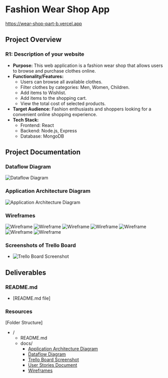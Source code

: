# Fashion Wear Shop App

https://wear-shop-part-b.vercel.app

## Project Overview

### R1: Description of your website

- **Purpose:** This web application is a fashion wear shop that allows users to browse and purchase clothes online.
- **Functionality/Features:**
  - Users can browse all available clothes.
  - Filter clothes by categories: Men, Women, Children.
  - Add items to Wishlist.
  - Add items to the shopping cart.
  - View the total cost of selected products.
- **Target Audience:** Fashion enthusiasts and shoppers looking for a convenient online shopping experience.
- **Tech Stack:**
  - Frontend: React
  - Backend: Node.js, Express
  - Database: MongoDB

## Project Documentation

### Dataflow Diagram

  ![Dataflow Diagram](docs/DataFlow_Diagram.png)

### Application Architecture Diagram

  ![Application Architecture Diagram](docs/Application_Architecture_Diagram.png)


### Wireframes

  ![Wireframe](docs/Wireframes/Wireframe1.png)
  ![Wireframe](docs/Wireframes/Wireframe2.png)
  ![Wireframe](docs/Wireframes/Wireframe3.png)
  ![Wireframe](docs/Wireframes/Wireframe4.png)
  ![Wireframe](docs/Wireframes/Wireframe5.png)
  ![Wireframe](docs/Wireframes/Wireframe6.png)
  ![Wireframe](docs/Wireframes/Wireframe7.png)

### Screenshots of Trello Board

- ![Trello Board Screenshot](docs/Trello_Screenshot.png)

## Deliverables

### README.md

- [README.md file]

### Resources

[Folder Structure]
- /
  - README.md
  - docs/
    - [Application Architecture Diagram](docs/Application_Architecture_Diagram.PNG)
    - [Dataflow Diagram](docs/DataFlow_Diagram.PNG)
    - [Trello Board Screenshot](docs/Trello_Screenshot.PNG)
    - [User Stories Document](docs/User-stories.docx)
    - [Wireframes](docs/Wireframes)


